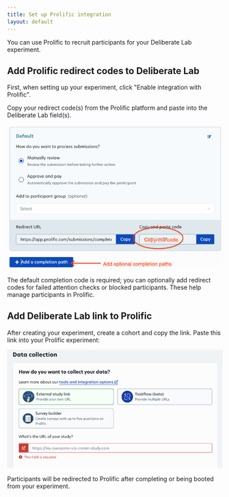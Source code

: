 ```yaml
---
title: Set up Prolific integration
layout: default
---
```


You can use Prolific to recruit participants for your Deliberate Lab
experiment.

## Add Prolific redirect codes to Deliberate Lab

First, when setting up your experiment, click "Enable integration with
Prolific".

Copy your redirect code(s) from the Prolific platform and paste into the
Deliberate Lab field(s).

<img
  src="../assets/images/prolific_copy_redirect_code.png"
  alt="Screenshot of Prolific platform showing places to copy redirect codes"
/>

The default completion code is required; you can optionally add redirect codes
for failed attention checks or blocked participants.
These help manage participants in Prolific.

## Add Deliberate Lab link to Prolific

After creating your experiment, create a cohort and copy the link.
Paste this link into your Prolific experiment:

<img
  src="../assets/images/prolific_add_cohort_link.png"
  alt="Screenshot of Prolific platform showing place to paste experiment URL"
/>

Participants will be redirected to Prolific after completing or being booted
from your experiment.